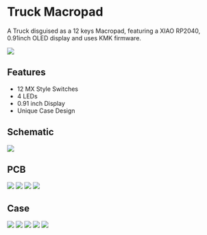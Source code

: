 # Truck Macropad

A Truck disguised as a 12 keys Macropad, featuring a XIAO RP2040, 0.91inch OLED display and uses KMK firmware.

![](./images/6.png)

## Features

-   12 MX Style Switches
-   4 LEDs
-   0.91 inch Display
-   Unique Case Design

## Schematic

![](./images/1.png)

## PCB

![](./images/2.png)
![](./images/3.png)
![](./images/4.png)
![](./images/5.png)

## Case

![](./images/6.png)
![](./images/7.png)
![](./images/8.png)
![](./images/9.png)
![](./images/10.png)
